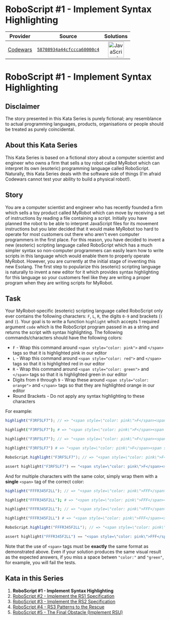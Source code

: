 [_metadata_:generated]: - "true"

# RoboScript #1 - Implement Syntax Highlighting

<!-- INFO TABLE BEGIN -->

| Provider                                        | Source                                                                               | Solutions                                                                                                                                                    |
| :---------------------------------------------: | :----------------------------------------------------------------------------------: | :----------------------------------------------------------------------------------------------------------------------------------------------------------: |
| [Codewars](../../../docs/providers/Codewars.md) | [`58708934a44cfccca60000c4`](https://www.codewars.com/kata/58708934a44cfccca60000c4) | [<img src="https://res.cloudinary.com/rascaltwo/image/upload/v1631924076/javascript_ehszr7.svg" alt="JavaScript" title="JavaScript" width="50" />](solve.js) |

<!-- INFO TABLE END -->

# RoboScript #1 - Implement Syntax Highlighting

## Disclaimer

The story presented in this Kata Series is purely fictional; any resemblance to actual programming languages, products, organisations or people should be treated as purely coincidental.

## About this Kata Series

This Kata Series is based on a fictional story about a computer scientist and engineer who owns a firm that sells a toy robot called MyRobot which can interpret its own (esoteric) programming language called RoboScript.  Naturally, this Kata Series deals with the software side of things (I'm afraid Codewars cannot test your ability to build a physical robot!).

## Story

You are a computer scientist and engineer who has recently founded a firm which sells a toy product called MyRobot which can move by receiving a set of instructions by reading a file containing a script.  Initially you have planned the robot to be able to interpret JavaScript files for its movement instructions but you later decided that it would make MyRobot too hard to operate for most customers out there who aren't even computer programmers in the first place.  For this reason, you have decided to invent a new (esoteric) scripting language called RoboScript which has a much simpler syntax so non-computer programmers can easily learn how to write scripts in this language which would enable them to properly operate MyRobot.  However, you are currently at the initial stage of inventing this new Esolang.  The first step to popularize this (esoteric) scripting language is naturally to invent a new editor for it which provides syntax highlighting for this language so your customers feel like they are writing a proper program when they are writing scripts for MyRobot.

## Task

Your MyRobot-specific (esoteric) scripting language called RoboScript only ever contains the following characters: `F`, `L`, `R`, the digits `0-9` and brackets (`(` and `)`).  Your goal is to write a function `highlight` which accepts 1 required argument `code` which is the RoboScript program passed in as a string and returns the script with syntax highlighting.  The following commands/characters should have the following colors:

- `F` - Wrap this command around `<span style="color: pink">` and `</span>` tags so that it is highlighted pink in our editor
- `L` - Wrap this command around `<span style="color: red">` and `</span>` tags so that it is highlighted red in our editor
- `R` - Wrap this command around `<span style="color: green">` and `</span>` tags so that it is highlighted green in our editor
- Digits from `0` through `9` - Wrap these around `<span style="color: orange">` and `</span>` tags so that they are highlighted orange in our editor
- Round Brackets - Do not apply any syntax highlighting to these characters

For example:

```javascript
highlight("F3RF5LF7"); // => "<span style=\"color: pink\">F</span><span style=\"color: orange\">3</span><span style=\"color: green\">R</span><span style=\"color: pink\">F</span><span style=\"color: orange\">5</span><span style=\"color: red\">L</span><span style=\"color: pink\">F</span><span style=\"color: orange\">7</span>"
```
```coffeescript
highlight("F3RF5LF7"); # => "<span style=\"color: pink\">F</span><span style=\"color: orange\">3</span><span style=\"color: green\">R</span><span style=\"color: pink\">F</span><span style=\"color: orange\">5</span><span style=\"color: red\">L</span><span style=\"color: pink\">F</span><span style=\"color: orange\">7</span>"
```
```php
highlight("F3RF5LF7"); // => "<span style=\"color: pink\">F</span><span style=\"color: orange\">3</span><span style=\"color: green\">R</span><span style=\"color: pink\">F</span><span style=\"color: orange\">5</span><span style=\"color: red\">L</span><span style=\"color: pink\">F</span><span style=\"color: orange\">7</span>"
```
```ruby
highlight("F3RF5LF7") # => "<span style=\"color: pink\">F</span><span style=\"color: orange\">3</span><span style=\"color: green\">R</span><span style=\"color: pink\">F</span><span style=\"color: orange\">5</span><span style=\"color: red\">L</span><span style=\"color: pink\">F</span><span style=\"color: orange\">7</span>"
```
```java
RoboScript.highlight("F3RF5LF7"); // => "<span style=\"color: pink\">F</span><span style=\"color: orange\">3</span><span style=\"color: green\">R</span><span style=\"color: pink\">F</span><span style=\"color: orange\">5</span><span style=\"color: red\">L</span><span style=\"color: pink\">F</span><span style=\"color: orange\">7</span>"
```
```elixir
assert highlight("F3RF5LF7") == "<span style=\"color: pink\">F</span><span style=\"color: orange\">3</span><span style=\"color: green\">R</span><span style=\"color: pink\">F</span><span style=\"color: orange\">5</span><span style=\"color: red\">L</span><span style=\"color: pink\">F</span><span style=\"color: orange\">7</span>"
```

And for multiple characters with the same color, simply wrap them with a **single** `<span>` tag of the correct color:

```javascript
highlight("FFFR345F2LL"); // => "<span style=\"color: pink\">FFF</span><span style=\"color: green\">R</span><span style=\"color: orange\">345</span><span style=\"color: pink\">F</span><span style=\"color: orange\">2</span><span style=\"color: red\">LL</span>"
```
```coffeescript
highlight("FFFR345F2LL"); # => "<span style=\"color: pink\">FFF</span><span style=\"color: green\">R</span><span style=\"color: orange\">345</span><span style=\"color: pink\">F</span><span style=\"color: orange\">2</span><span style=\"color: red\">LL</span>"
```
```php
highlight("FFFR345F2LL"); // => "<span style=\"color: pink\">FFF</span><span style=\"color: green\">R</span><span style=\"color: orange\">345</span><span style=\"color: pink\">F</span><span style=\"color: orange\">2</span><span style=\"color: red\">LL</span>"
```
```ruby
highlight("FFFR345F2LL") # => "<span style=\"color: pink\">FFF</span><span style=\"color: green\">R</span><span style=\"color: orange\">345</span><span style=\"color: pink\">F</span><span style=\"color: orange\">2</span><span style=\"color: red\">LL</span>"
```
```java
RoboScript.highlight("FFFR345F2LL"); // => "<span style=\"color: pink\">FFF</span><span style=\"color: green\">R</span><span style=\"color: orange\">345</span><span style=\"color: pink\">F</span><span style=\"color: orange\">2</span><span style=\"color: red\">LL</span>"
```
```elixir
assert highlight("FFFR345F2LL") == "<span style=\"color: pink\">FFF</span><span style=\"color: green\">R</span><span style=\"color: orange\">345</span><span style=\"color: pink\">F</span><span style=\"color: orange\">2</span><span style=\"color: red\">LL</span>"
```

Note that the use of `<span>` tags must be **exactly** the same format as demonstrated above.  Even if your solution produces the same visual result as the expected answers, if you miss a space betwen `"color:"` and `"green"`, for example, you will fail the tests.

## Kata in this Series

1. **RoboScript #1 - Implement Syntax Highlighting**
2. [RoboScript #2 - Implement the RS1 Specification](https://www.codewars.com/kata/5870fa11aa0428da750000da)
3. [RoboScript #3 - Implement the RS2 Specification](https://www.codewars.com/kata/58738d518ec3b4bf95000192)
4. [RoboScript #4 - RS3 Patterns to the Rescue](https://www.codewars.com/kata/594b898169c1d644f900002e)
5. [RoboScript #5 - The Final Obstacle (Implement RSU)](https://www.codewars.com/kata/5a12755832b8b956a9000133)
